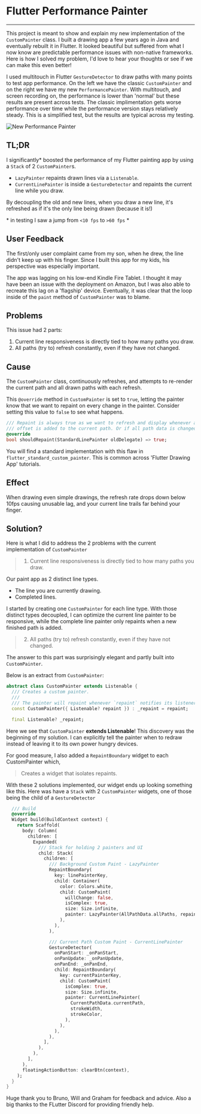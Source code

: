
# Flutter Performance Painter

---

This project is meant to show and explain my new implementation of the `CustomPainter` class.
I built a drawing app a few years ago in Java and eventually rebuilt it in Flutter. It looked beautiful but suffered from what I now know are predictable performance issues with non-native frameworks. Here is how I solved my problem, I'd love to hear your thoughts or see if we can make this even better!

I used multitouch in Flutter `GestureDetector` to draw paths with many points to test app performance. On the left we have the classic `CustomPainter` and on the right we have my new `PerformancePainter`. With multitouch, and screen recording on, the performance is lower than 'normal' but these results are present across tests. The classic implimentation gets worse performance over time while the performance version stays relatively steady. This is a simplified test, but the results are typical across my testing.

![New Performance Painter](https://github.com/lalondeph/flutter_performance_painter/assets/56025884/68301e88-25a2-4c1a-9a1f-8bef14fd0f98)

## TL;DR

I significantly\* boosted the performance of my Flutter painting app by using a `Stack` of 2 `CustomPainter`s.
 
- `LazyPainter` repaints drawn lines via a `Listenable`.
- `CurrentLinePainter` is inside a `GestureDetector` and repaints the current line while you draw. 

By decoupling the old and new lines, when you draw a new line, it's refreshed as if it's the only line being drawn (because it is!)

\* in testing I saw a jump from `<10 fps` to `>60 fps` \*

## User Feedback

The first/only user complaint came from my son, when he drew, the line didn't keep up with his finger. Since I built this app for my kids, his perspective was especially important.

The app was lagging on his low-end Kindle Fire Tablet. I thought it may have been an issue with the deployment on Amazon, but I was also able to recreate this lag on a 'flagship' device. Eventually, it was clear that the loop inside of the `paint` method of `CustomPainter` was to blame.

## Problems

This issue had 2 parts:

1. Current line responsiveness is directly tied to how many paths you draw. 
2. All paths (try to) refresh constantly, even if they have not changed.

## Cause

The `CustomPainter` class, continuously refreshes, and attempts to re-render the current path and all drawn paths with each refresh.

This `@override` method in `CustomPainter` is set to `true`, letting the painter know that we want to repaint on every change in the painter.
Consider setting this value to `false` to see what happens. 

```dart
/// Repaint is always true as we want to refresh and display whenever a new
/// offset is added to the current path. Or if all path data is changed.
@override
bool shouldRepaint(StandardLinePainter oldDelegate) => true;
```

You will find a standard implementation with this flaw in `flutter_standard_custom_painter`. This is common across 'Flutter Drawing App' tutorials.

## Effect

When drawing even simple drawings, the refresh rate drops down below 10fps causing unusable lag, and your current line trails far behind your finger. 

## Solution?

Here is what I did to address the 2 problems with the current implementation of `CustomPainter`

> 1. Current line responsiveness is directly tied to how many paths you draw.

Our paint app as 2 distinct line types. 
- The line you are currently drawing.
- Completed lines.

I started by creating one `CustomPainter` for each line type. With those distinct types decoupled, I can optimize the current line painter to be responsive, while the complete line painter only repaints when a new finished path is added.

> 2. All paths (try to) refresh constantly, even if they have not changed. 

The answer to this part was surprisingly elegant and partly built into `CustomPainter`.

Below is an extract from `CustomPainter`:

```dart
abstract class CustomPainter extends Listenable {
  /// Creates a custom painter.
  ///
  /// The painter will repaint whenever `repaint` notifies its listeners.
  const CustomPainter({ Listenable? repaint }) : _repaint = repaint;

  final Listenable? _repaint;
```

Here we see that `CustomPainter` **extends Listenable**! This discovery was the beginning of my solution. I can explicitly tell the painter when to redraw instead of leaving it to its own power hungry devices.

For good measure, I also added a `RepaintBoundary` widget to each CustomPainter which,

> Creates a widget that isolates repaints.

With these 2 solutions implemented, our widget ends up looking something like this. Here was have a `Stack` with 2 `CustomPainter` widgets, one of those being the child of a `GestureDetector`

```dart
  /// Build
  @override
  Widget build(BuildContext context) {
    return Scaffold(
      body: Column(
        children: [
          Expanded(
            /// Stack for holding 2 painters and UI
            child: Stack(
              children: [
                /// Background Custom Paint - LazyPainter
                RepaintBoundary(
                  key: linePainterKey,
                  child: Container(
                    color: Colors.white,
                    child: CustomPaint(
                      willChange: false,
                      isComplex: true,
                      size: Size.infinite,
                      painter: LazyPainter(AllPathData.allPaths, repaintListener),
                    ),
                  ),
                ),

                /// Current Path Custom Paint - CurrentLinePainter
                GestureDetector(
                  onPanStart: _onPanStart,
                  onPanUpdate: _onPanUpdate,
                  onPanEnd: _onPanEnd,
                  child: RepaintBoundary(
                    key: currentPainterKey,
                    child: CustomPaint(
                      isComplex: true,
                      size: Size.infinite,
                      painter: CurrentLinePainter(
                        CurrentPathData.currentPath,
                        strokeWidth,
                        strokeColor,
                      ),
                    ),
                  ),
                ),
              ],
            ),
          ),
        ],
      ),
      floatingActionButton: clearBtn(context),
    );
  }
}
``` 

Huge thank you to Bruno, Will and Graham for feedback and advice. Also a big thanks to the FLutter Discord for providing friendly help.
